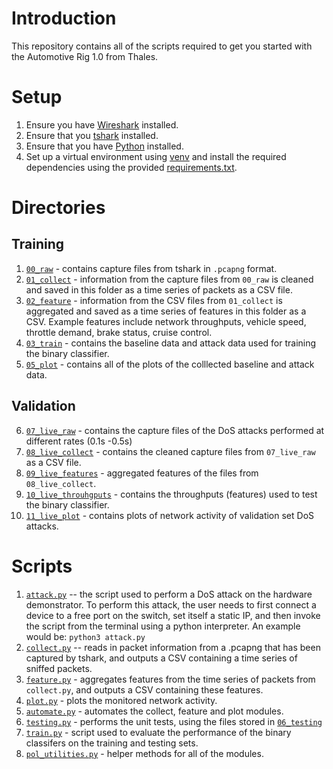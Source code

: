# Introduction
This repository contains all of the scripts required to get you started with the Automotive Rig 1.0 from Thales.
# Setup
1. Ensure you have [Wireshark](https://www.wireshark.org) installed.
2. Ensure that you [tshark](https://tshark.dev/setup/install/) installed.
3. Ensure that you have [Python](https://www.python.org) installed.
4. Set up a virtual environment using [venv](https://virtualenv.pypa.io/en/latest/) and install the required dependencies using the provided [requirements.txt](./requirements.txt).

# Directories
## Training

1. [`00_raw`](./00_raw) - contains capture files from tshark in `.pcapng` format.
2. [`01_collect`](./01_collect) - information from the capture files from `00_raw` is cleaned and saved in this folder as a time series of packets as a CSV file.
3. [`02_feature`](./02_features) - information from the CSV files from `01_collect` is aggregated and saved as a time series of features in this folder as a CSV. Example features include network throughputs, vehicle speed, throttle demand, brake status, cruise control.
4. [`03_train`](./03_train) - contains the baseline data and attack data used for training the binary classifier.
5. [`05_plot`](./05_plots) - contains all of the plots of the colllected baseline and attack data.

## Validation
6. [`07_live_raw`](./07_live_raw) - contains the capture files of the DoS attacks performed at different rates (0.1s -0.5s)
7. [`08_live_collect`](./08_live_collect) - contains the cleaned capture files from `07_live_raw` as a CSV file.
8. [`09_live_features`](./09_live_features) - aggregated features of the files from `08_live_collect`.
9. [`10_live_throuhgputs`](./10_live_throughputs) - contains the throughputs (features) used to test the binary classifier.
10. [`11_live_plot`](./11_live_plot) - contains plots of network activity of validation set DoS attacks.

# Scripts
1. [`attack.py`](./attack.py) -- the script used to perform a DoS attack on the hardware demonstrator. To perform this attack, the user needs to first connect a device to a free port on the switch, set itself a static IP, and then invoke the script from the terminal using a python interpreter. An example would be: `python3 attack.py`
2. [`collect.py`](./collect.py) -- reads in packet information from a .pcapng that has been captured by tshark, and outputs a CSV containing a time series of sniffed packets.
3. [`feature.py`](./feature.py) - aggregates features from the time series of packets from `collect.py`, and outputs a CSV containing these features.
4. [`plot.py`](./plot.py) - plots the monitored network activity.
5. [`automate.py`](./automate.py) - automates the collect, feature and plot modules.
6. [`testing.py`](./test.py) - performs the unit tests, using the files stored in [`06_testing`](./06_testing)
7. [`train.py`](./train.py) - script used to evaluate the performance of the binary classifers on the training and testing sets.
8. [`pol_utilities.py`](./pol_utilities.py) - helper methods for all of the modules.